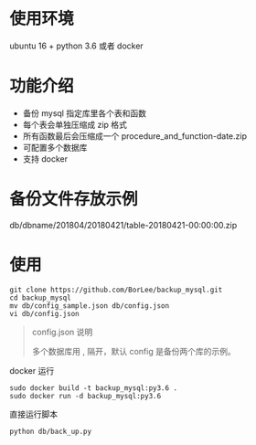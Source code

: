 # 使用环境
ubuntu 16 + python 3.6 或者 docker
# 功能介绍
- 备份 mysql 指定库里各个表和函数
- 每个表会单独压缩成 zip 格式
- 所有函数最后会压缩成一个 procedure_and_function-date.zip
- 可配置多个数据库
- 支持 docker

# 备份文件存放示例

db/dbname/201804/20180421/table-20180421-00:00:00.zip

# 使用
```
git clone https://github.com/BorLee/backup_mysql.git
cd backup_mysql
mv db/config_sample.json db/config.json
vi db/config.json
```
> config.json 说明
>
> 多个数据库用 , 隔开，默认 config 是备份两个库的示例。

docker 运行
```
sudo docker build -t backup_mysql:py3.6 .
sudo docker run -d backup_mysql:py3.6
```

直接运行脚本
```
python db/back_up.py
```